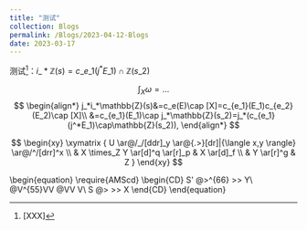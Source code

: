 ```yaml
---
title: "测试"
collection: Blogs
permalink: /Blogs/2023-04-12-Blogs
date: 2023-03-17
---
```

测试[^1]：$i\_* \mathbb{Z}(s)=c\_{e\_1}(j^* E\_1)\cap\mathbb{Z}(s\_2)$

$$
\int_X\omega=...
$$
$$
\begin{align*}
j_*i_*\mathbb{Z}(s)&=c_e(E)\cap [X]=c_{e_1}(E_1)c_{e_2}(E_2)\cap [X]\\
  &=c_{e_1}(E_1)\cap j_*\mathbb{Z}(s_2)=j_*(c_{e_1}(j^*E_1)\cap\mathbb{Z}(s_2)),
\end{align*}
$$

$$
\begin{xy}
\xymatrix {
U \ar@/_/[ddr]_y \ar@{.>}[dr]|{\langle x,y \rangle} \ar@/^/[drr]^x \\
 & X \times_Z Y \ar[d]^q \ar[r]_p & X \ar[d]_f \\
 & Y \ar[r]^g & Z
}
\end{xy}
$$

\begin{equation}
\require{AMScd}
\begin{CD}
S' @>^{66} >> Y\\
@V^{55}VV @VV V\\
S @> >> X
\end{CD}
\end{equation}


[^1]: [XXX]
